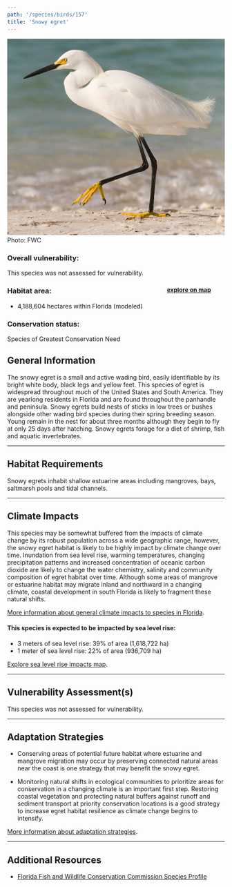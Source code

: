```yaml
---
path: '/species/birds/157'
title: 'Snowy egret'
---
```


<content-header icon="waterbirds" title="Snowy egret" subtitle="Egretta thula">
</content-header>

<div id="TopSection">

<div class="header-photo"><img src="157.jpg" alt="Photo for 157"/>
<figcaption>Photo: FWC</figcaption></div>

<div>

### Overall vulnerability:

This species was not assessed for vulnerability.

<h3>Habitat area: 
<a href="/species/birds/157/map" style="float:right;font-size:smaller;margin-right: 2rem;">
<fa-icon name="map"></fa-icon>
explore on map
</a>
</h3>

-   4,188,604 hectares within Florida (modeled)


### Conservation status:

Species of Greatest Conservation Need

</div>
</div>

## General Information

The snowy egret is a small and active wading bird, easily identifiable by its bright white body, black legs and yellow feet.  This species of egret is widespread throughout much of the United States and South America.  They are yearlong residents in Florida and are found throughout the panhandle and peninsula.  Snowy egrets build nests of sticks in low trees or bushes alongside other wading bird species during their spring breeding season.  Young remain in the nest for about three months although they begin to fly at only 25 days after hatching.  Snowy egrets forage for a diet of shrimp, fish and aquatic invertebrates.

<hr />

## Habitat Requirements

Snowy egrets inhabit shallow estuarine areas including mangroves, bays, saltmarsh pools and tidal channels.

<hr />

## Climate Impacts

This species may be somewhat buffered from the impacts of climate change by its robust population across a wide geographic range, however, the snowy egret habitat is likely to be highly impact by climate change over time.  Inundation from sea level rise, warming temperatures, changing precipitation patterns and increased concentration of oceanic carbon dioxide are likely to change the water chemistry, salinity and community composition of egret habitat over time.  Although some areas of mangrove or estuarine habitat may migrate inland and northward in a changing climate, coastal development in south Florida is likely to fragment these natural shifts.

[More information about general climate impacts to species in Florida](/impacts/species).


#### This species is expected to be impacted by sea level rise:

- 3 meters of sea level rise: 39% of area (1,618,722 ha)
- 1 meter of sea level rise: 22% of area (936,709 ha)

[Explore sea level rise impacts map](/species/birds/157/map).


<hr />

## Vulnerability Assessment(s)

This species was not assessed for vulnerability.

<hr />

## Adaptation Strategies

- Conserving areas of potential future habitat where estuarine and mangrove migration may occur by preserving connected natural areas near the coast is one strategy that may benefit the snowy egret.

- Monitoring natural shifts in ecological communities to prioritize areas for conservation in a changing climate is an important first step.  Restoring coastal vegetation and protecting natural buffers against runoff and sediment transport at priority conservation locations is a good strategy to increase egret habitat resilience as climate change begins to intensify.

[More information about adaptation strategies](/strategies).

<hr />


## Additional Resources

- [Florida Fish and Wildlife Conservation Commission Species Profile](https://myfwc.com/wildlifehabitats/profiles/birds/waterbirds/snowy-egret/)
